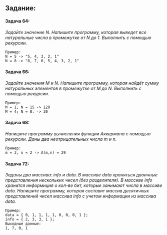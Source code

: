 ## Задание:

#### Задача 64:

_Задайте значение N. Напишите программу, которая выведет все натуральные числа в промежутке от N до 1. Выполнить с помощью рекурсии._

```text
Пример:
N = 5 -> "5, 4, 3, 2, 1"
N = 8 -> "8, 7, 6, 5, 4, 3, 2, 1"
```

#### Задача 66:

_Задайте значения M и N. Напишите программу, которая найдёт сумму натуральных элементов в промежутке от M до N. Выполнить с помощью рекурсии._

```text
Пример:
M = 1; N = 15 -> 120
M = 4; N = 8. -> 30
```

#### Задача 68:

_Напишите программу вычисления функции Аккермана с помощью рекурсии. Даны два неотрицательных числа m и n._

```text
Пример:
m = 3, n = 2 -> A(m,n) = 29
```

#### Задача 72:

_Заданы два массива: info и data. В массиве data храняться двоичные представления нескольких чисел (без разделителя). В массиве info хранится информиция о кол-ве бит, которые занимают числа в массиве data. Напишите программу, которая составит массив десятичных представлений чисел массива info с учетом информации из массива data._

```text
Пример:
data = { 0, 1, 1, 1, 1, 0, 0, 0, 1 };
info = { 2, 3, 3, 1 };
Выходные данные:
1, 7, 0, 1
```
